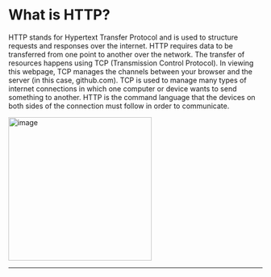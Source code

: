 # What is HTTP?
HTTP stands for Hypertext Transfer Protocol and is used to structure requests and responses over the internet. HTTP requires data to be transferred from one point to another over the network.
The transfer of resources happens using TCP (Transmission Control Protocol). In viewing this webpage, TCP manages the channels between your browser and the server (in this case, github.com). TCP is used to manage many types of internet connections in which one computer or device wants to send something to another. HTTP is the command language that the devices on both sides of the connection must follow in order to communicate.

<img width="284" alt="image" src="https://github.com/user-attachments/assets/802f5be9-2eed-4796-b853-1e9e7ddfe019" />


---
